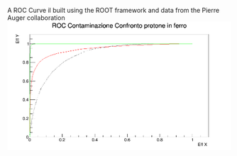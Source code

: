 A ROC Curve il built using the ROOT framework and data from the Pierre Auger collaboration
![Alt text](contaminazione_40.png)

